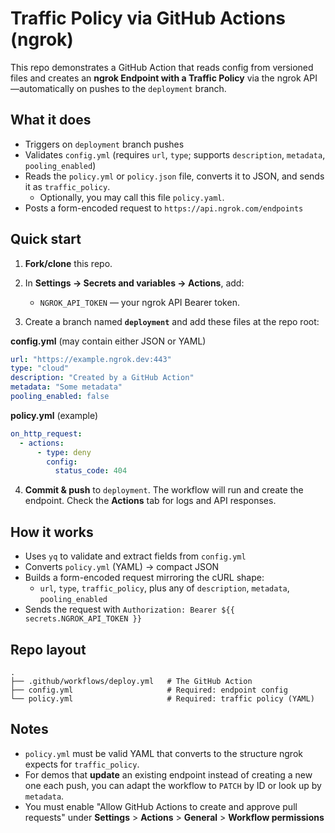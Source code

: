 # Traffic Policy via GitHub Actions (ngrok)

This repo demonstrates a GitHub Action that reads config from versioned files and creates an **ngrok Endpoint with a Traffic Policy** via the ngrok API—automatically on pushes to the `deployment` branch.

## What it does

* Triggers on `deployment` branch pushes
* Validates `config.yml` (requires `url`, `type`; supports `description`, `metadata`, `pooling_enabled`)
* Reads the `policy.yml` or `policy.json` file, converts it to JSON, and sends it as `traffic_policy`.
  - Optionally, you may call this file `policy.yaml`.
* Posts a form-encoded request to `https://api.ngrok.com/endpoints`

## Quick start

1. **Fork/clone** this repo.
2. In **Settings → Secrets and variables → Actions**, add:

   * `NGROK_API_TOKEN` — your ngrok API Bearer token.
3. Create a branch named **`deployment`** and add these files at the repo root:

**config.yml** (may contain either JSON or YAML)

```yaml
url: "https://example.ngrok.dev:443"
type: "cloud"
description: "Created by a GitHub Action"
metadata: "Some metadata"
pooling_enabled: false
```

**policy.yml** (example)

```yaml
on_http_request:
  - actions:
      - type: deny
        config:
          status_code: 404
```

4. **Commit & push** to `deployment`.
   The workflow will run and create the endpoint. Check the **Actions** tab for logs and API responses.

## How it works

* Uses `yq` to validate and extract fields from `config.yml`
* Converts `policy.yml` (YAML) → compact JSON
* Builds a form-encoded request mirroring the cURL shape:
  * `url`, `type`, `traffic_policy`, plus any of `description`, `metadata`, `pooling_enabled`
* Sends the request with `Authorization: Bearer ${{ secrets.NGROK_API_TOKEN }}`

## Repo layout

```
.
├── .github/workflows/deploy.yml   # The GitHub Action
├── config.yml                     # Required: endpoint config
└── policy.yml                     # Required: traffic policy (YAML)
```

## Notes

* `policy.yml` must be valid YAML that converts to the structure ngrok expects for `traffic_policy`.
* For demos that **update** an existing endpoint instead of creating a new one each push, you can adapt the workflow to `PATCH` by ID or look up by `metadata`.
* You must enable "Allow GitHub Actions to create and approve pull requests" under **Settings** > **Actions** > **General** > **Workflow permissions**
